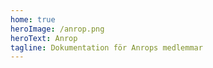 ```yaml
---
home: true
heroImage: /anrop.png
heroText: Anrop
tagline: Dokumentation för Anrops medlemmar
---
```

